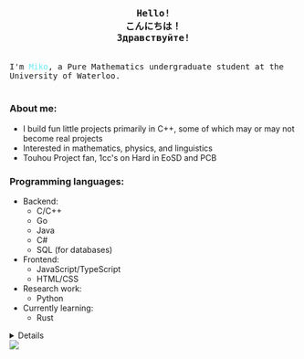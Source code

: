 <h3 align = "center"><samp>Hello!<br>こんにちは！<br>Здравствуйте!</samp></h3>
<p align = "left"><br>
    <samp>
        I'm <span style = "color:#65ebf6">Miko</span>, a Pure Mathematics undergraduate student at the University of Waterloo.<br><br>
    </samp>
</p>

### About me:
* I build fun little projects primarily in C++, some of which may or may not become real projects
* Interested in mathematics, physics, and linguistics
* Touhou Project fan, 1cc's on Hard in EoSD and PCB

### Programming languages:
* Backend: 
    * C/C++ 
    * Go
    * Java
    * C#
    * SQL (for databases)
* Frontend: 
    * JavaScript/TypeScript
    * HTML/CSS
* Research work: 
    * Python
* Currently learning:
    * Rust

<details align = "left">
    <summary>Details</summary><br>
    <p align = "center">
        <img src = "https://github-readme-stats.vercel.app/api?username=mikomikotaishi&include_all_commits=true&show_icons=true&theme=tokyonight"><br>
    </p>
</details>
<a href = "https://github.com/mikomikotaishi/mikomikotaishi" target="_blank"><img src = "https://img.shields.io/github/last-commit/mikomikotaishi/mikomikotaishi?label=profile%20updated&style=flat&color=green">